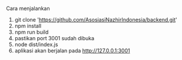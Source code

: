 Cara menjalankan
 1. git clone 'https://github.com/AsosiasiNazhirIndonesia/backend.git'
 2. npm install
 3. npm run build
 4. pastikan port 3001 sudah dibuka
 5. node dist/index.js
 6. aplikasi akan berjalan pada http://127.0.0.1:3001